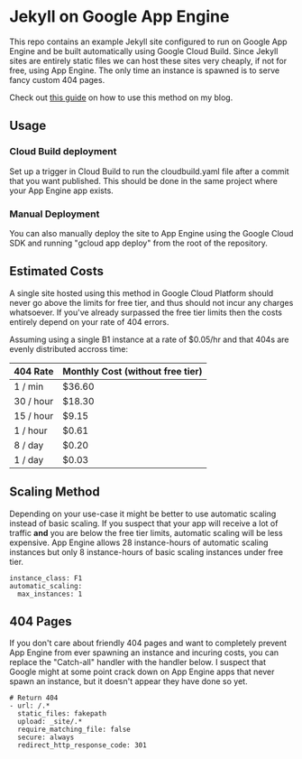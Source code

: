 
# Jekyll on Google App Engine #

This repo contains an example Jekyll site configured to run on Google App Engine and be built automatically using Google Cloud Build. Since Jekyll sites are entirely static files we can host these sites very cheaply, if not for free, using App Engine. The only time an instance is spawned is to serve fancy custom 404 pages.

Check out [this guide](https://queensidecastle.com/guides/jekyll-on-app-engine-with-ci-cd) on how to use this method on my blog.

## Usage ##

### Cloud Build deployment ###

Set up a trigger in Cloud Build to run the cloudbuild.yaml file after a commit that you want published. This should be done in the same project where your App Engine app exists.

### Manual Deployment ###

You can also manually deploy the site to App Engine using the Google Cloud SDK and running "gcloud app deploy" from the root of the repository.

## Estimated Costs ##

A single site hosted using this method in Google Cloud Platform should never go above the limits for free tier, and thus should not incur any charges whatsoever. If you've already surpassed the free tier limits then the costs entirely depend on your rate of 404 errors.

Assuming using a single B1 instance at a rate of $0.05/hr and that 404s are evenly distributed accross time:

| 404 Rate   | Monthly Cost (without free tier) |
| ---------- | -------------------------------- |
| 1 / min    | $36.60                           |
| 30 / hour  | $18.30                           |
| 15 / hour  | $9.15                            |
| 1 / hour   | $0.61                            |
| 8 / day    | $0.20                            |
| 1 / day    | $0.03                            |

## Scaling Method ##

Depending on your use-case it might be better to use automatic scaling instead of basic scaling. If you suspect that your app will receive a lot of traffic **and** you are below the free tier limits, automatic scaling will be less expensive. App Engine allows 28 instance-hours of automatic scaling instances but only 8 instance-hours of basic scaling instances under free tier.

```
instance_class: F1
automatic_scaling:
  max_instances: 1
```

## 404 Pages ##

If you don't care about friendly 404 pages and want to completely prevent App Engine from ever spawning an instance and incuring costs, you can replace the "Catch-all" handler with the handler below. I suspect that Google might at some point crack down on App Engine apps that never spawn an instance, but it doesn't appear they have done so yet.

```
# Return 404
- url: /.*
  static_files: fakepath
  upload: _site/.*
  require_matching_file: false
  secure: always
  redirect_http_response_code: 301
```
